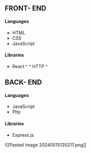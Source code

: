 ## FRONT- END
#### Languages
- HTML
- CSS
- JavaScript
#### Libraries
- React
    ^
    ^        HTTP
    ^
## BACK- END
#### Languages
- JavaScript
- Php
#### Libraries
- Express.js

![[Pasted image 20240515135217.png]]